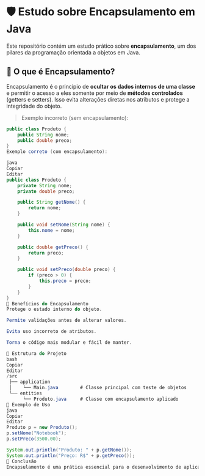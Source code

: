 # 🛡️ Estudo sobre Encapsulamento em Java

Este repositório contém um estudo prático sobre **encapsulamento**, um dos pilares da programação orientada a objetos em Java.

## 📘 O que é Encapsulamento?

Encapsulamento é o princípio de **ocultar os dados internos de uma classe** e permitir o acesso a eles somente por meio de **métodos controlados** (getters e setters). Isso evita alterações diretas nos atributos e protege a integridade do objeto.

> Exemplo incorreto (sem encapsulamento):
```java
public class Produto {
    public String nome;
    public double preco;
}
Exemplo correto (com encapsulamento):

java
Copiar
Editar
public class Produto {
    private String nome;
    private double preco;

    public String getNome() {
        return nome;
    }

    public void setNome(String nome) {
        this.nome = nome;
    }

    public double getPreco() {
        return preco;
    }

    public void setPreco(double preco) {
        if (preco > 0) {
            this.preco = preco;
        }
    }
}
🎯 Benefícios do Encapsulamento
Protege o estado interno do objeto.

Permite validações antes de alterar valores.

Evita uso incorreto de atributos.

Torna o código mais modular e fácil de manter.

📂 Estrutura do Projeto
bash
Copiar
Editar
/src
 ├── application
 │    └── Main.java        # Classe principal com teste de objetos
 └── entities
      └── Produto.java     # Classe com encapsulamento aplicado
🧪 Exemplo de Uso
java
Copiar
Editar
Produto p = new Produto();
p.setNome("Notebook");
p.setPreco(3500.00);

System.out.println("Produto: " + p.getNome());
System.out.println("Preço: R$" + p.getPreco());
🧠 Conclusão
Encapsulamento é uma prática essencial para o desenvolvimento de aplicações seguras e robustas. Ele separa os detalhes internos da implementação e fornece uma interface clara de uso para outros objetos.

